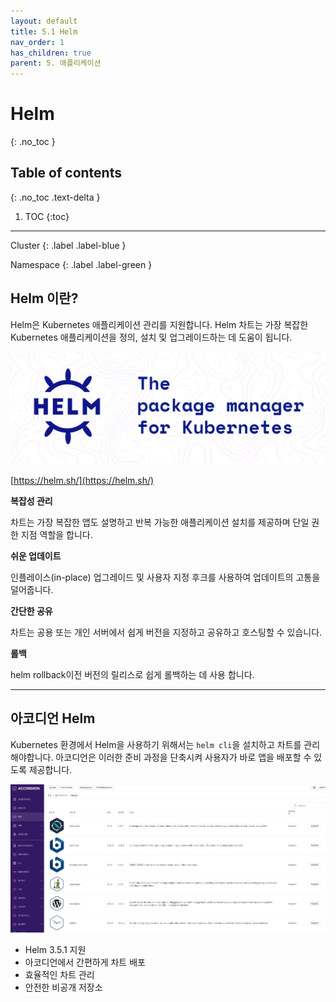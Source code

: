 ```yaml
---
layout: default
title: 5.1 Helm
nav_order: 1
has_children: true
parent: 5. 애플리케이션
---
```


# Helm
{: .no_toc }

## Table of contents
{: .no_toc .text-delta }

1. TOC
{:toc}

---


<div class="code-example" markdown="1">
Cluster
{: .label .label-blue }


Namespace
{: .label .label-green }
</div>

## Helm 이란?
Helm은 Kubernetes 애플리케이션 관리를 지원합니다. 
Helm 차트는 가장 복잡한 Kubernetes 애플리케이션을 정의, 설치 및 업그레이드하는 데 도움이 됩니다.

![helm-1.png](/assets/images/application/helm/helm-1.png)


[https://helm.sh/](https://helm.sh/)

**복잡성 관리**

차트는 가장 복잡한 앱도 설명하고 반복 가능한 애플리케이션 설치를 제공하며 단일 권한 지점 역할을 합니다.

**쉬운 업데이트**

인플레이스(in-place) 업그레이드 및 사용자 지정 후크를 사용하여 업데이트의 고통을 덜어줍니다.

**간단한 공유**

차트는 공용 또는 개인 서버에서 쉽게 버전을 지정하고 공유하고 호스팅할 수 있습니다.

**롤백**

helm rollback이전 버전의 릴리스로 쉽게 롤백하는 데 사용 합니다.


---

## 아코디언 Helm
Kubernetes 환경에서 Helm을 사용하기 위해서는 `helm cli`을 설치하고 차트를 관리해야합니다.
아코디언은 이러한 준비 과정을 단축시켜 사용자가 바로 앱을 배포할 수 있도록 제공합니다.

![helm-2.png](/assets/images/application/helm/helm-2.png)

- Helm 3.5.1 지원
- 아코디언에서 간편하게 차트 배포
- 효율적인 차트 관리
- 안전한 비공개 저장소
